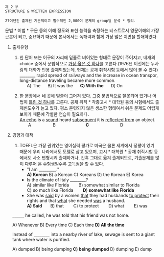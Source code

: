     제 2 부
    STRUCTURE & WRITTEN EXPRESSION
    
    27여년간 출제된 기본적이고 필수적인 2,000여 문제의 group별 분석 * 정리.

 문법 * 어법 * 구문 등의 이해 정도와 표현 능력을 측정하는 테스트로서 영문이해의 가장 근본이 되고, 중요하기 때문에 본서에서는 독해력과 함께 가장 많은 지면을 할애하였다.
 
1. 출제유형
    1. 한 단어 또는 어구의 자리에 밑줄로 비어있는 형태로 문장이 주어지고, 네개의 choice 중에서 문법적으로 <ins>가장 옳은 것 하나</ins>를 고른다.(1976년 이전에는 두사람의 대화가 인용 출제되었는데, 현재는 공채 취직시험 등에서 많이 볼 수 있다)  
    ________ rapid spread of railways and the increase in ocean transpor, long-distance traveling became more common.  
&nbsp;&nbsp;&nbsp;&nbsp;&nbsp;&nbsp;A) The&nbsp;&nbsp;&nbsp;&nbsp;&nbsp;&nbsp;B) It was the&nbsp;&nbsp;&nbsp;&nbsp;&nbsp;&nbsp;**C) With the**&nbsp;&nbsp;&nbsp;&nbsp;&nbsp;&nbsp;D) On
   
    2. 한 문장에서 네 곳에 밑줄이 그어져 있다. 그중 문법적으로 잘못되어 있거나 어법이 <ins>틀린 것 하나</ins>를 고른다. 공채 취직 * 각종고시 * 대학원 등의 시험에서도 출제빈도수가 늘고 있다. 평소 훈련되지 않은 생소한 형태여서 쉬운 문제도 어렵게 보이기 때문에 각별한 연습이 필요하다.  
    <ins>An echo</ins> is a <ins>sound</ins> heard <ins>subsequent</ins> it is <ins>reflected from</ins> an object.  
&nbsp;&nbsp;&nbsp;&nbsp;&nbsp;&nbsp; A &nbsp;&nbsp;&nbsp;&nbsp;&nbsp;&nbsp;&nbsp;&nbsp;&nbsp;&nbsp;&nbsp;&nbsp;&nbsp;&nbsp;&nbsp;&nbsp; B &nbsp;&nbsp;&nbsp;&nbsp;&nbsp;&nbsp;&nbsp;&nbsp;&nbsp;&nbsp;&nbsp;&nbsp;&nbsp;&nbsp;&nbsp;&nbsp;&nbsp;&nbsp;&nbsp;&nbsp;&nbsp;&nbsp;&nbsp; **C** &nbsp;&nbsp;&nbsp;&nbsp;&nbsp;&nbsp;&nbsp;&nbsp;&nbsp;&nbsp;&nbsp;&nbsp;&nbsp;&nbsp;&nbsp;&nbsp;&nbsp;&nbsp;&nbsp;&nbsp;&nbsp;&nbsp;&nbsp;&nbsp; D
2. 경향과 대책
    1. TOEFL은 가장 권위있는 영어실력 평가로 미국은 물론 세계에서 정평이 있기 때문에 우리 나라에서도 모델로 삼고 있으며, 고시 * 대학원 * 공채 취직시험 등에서도 사소 변형시켜 출제하거나, 간혹 그대로 옮겨 출제되므로, 기출문제를 많이 다루어 본 수험생일수록 고득점을 할 수 있다.  
        * "I am _________."     
        **A) Korean**  B) a Korean  C) Koreans  D) the Korean  E) Korea  
        * Is the climate of Italy ________?   
        A) similar like Florida &nbsp;&nbsp;&nbsp;&nbsp;&nbsp;&nbsp; B) somewhat similar to Florida   
        C) so much like Florida &nbsp;&nbsp;&nbsp;&nbsp;&nbsp;&nbsp; **D) somewhat like Florida**
        * She was <ins>said</ins> by a women <ins>that</ins> they had husbands <ins>to protect</ins> their rights and that <ins>what</ins> she needed <ins>was</ins> a husband.  
        **A) Said**&nbsp;&nbsp;&nbsp;&nbsp;&nbsp;&nbsp; B) that &nbsp;&nbsp;&nbsp;&nbsp;&nbsp;&nbsp;  C) to protect &nbsp;&nbsp;&nbsp;&nbsp;&nbsp;&nbsp;  D) what &nbsp;&nbsp;&nbsp;&nbsp;&nbsp;&nbsp; E) was
   
   ______ he called, he was told that his friend was not home.
   
   A)  Whenever  B) Every time  C) Each time  **D) All the time** 
   
   Instead of ________ into a nearby river of lake, sewage is sent to a giant tank where water is purified.
   
   A) dumped  B) being dumping  **C) being dumped**  D) dumping  E) dump
